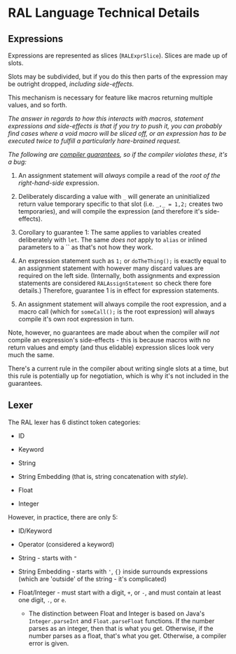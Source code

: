 # RAL Language Technical Details

## Expressions

Expressions are represented as slices (`RALExprSlice`). Slices are made up of slots.

Slots may be subdivided, but if you do this then parts of the expression may be outright dropped, *including side-effects.*

This mechanism is necessary for feature like macros returning multiple values, and so forth.

*The answer in regards to how this interacts with macros, statement expressions and side-effects is that if you try to push it, you can probably find cases where a void macro will be sliced off, or an expression has to be executed twice to fulfill a particularly hare-brained request.*

*The following are <u>compiler guarantees</u>, so if the compiler violates these, it's a bug:*

1. An assignment statement will *always* compile a read of the *root of the right-hand-side* expression.

2. Deliberately discarding a value with `_` will generate an uninitialized return value temporary specific to that slot (i.e. `_,_ = 1,2;` creates two temporaries), and will compile the expression (and therefore it's side-effects).

3. Corollary to guarantee 1: The same applies to variables created deliberately with `let`. The same *does not* apply to `alias` or inlined parameters to a `` as that's not how they work.

4. An expression statement such as `1;` or `doTheThing();` is exactly equal to an assignment statement with however many discard values are required on the left side. (Internally, both assignments and expression statements are considered `RALAssignStatement` so check there fore details.)
   Therefore, guarantee 1 is in effect for expression statements.

5. An assignment statement will always compile the root expression, and a macro call (which for `someCall();` is the root expression) will always compile it's own root expression in turn.

Note, however, no guarantees are made about when the compiler *will not* compile an expression's side-effects - this is because macros with no return values and empty (and thus elidable) expression slices look very much the same.

There's a current rule in the compiler about writing single slots at a time, but this rule is potentially up for negotiation, which is why it's not included in the guarantees.

## Lexer

The RAL lexer has 6 distinct token categories:

- ID

- Keyword

- String

- String Embedding (that is, string concatenation with *style*).

- Float

- Integer

However, in practice, there are only 5:

- ID/Keyword

- Operator (considered a keyword)

- String - starts with `"`

- String Embedding - starts with `'`, `{}` inside surrounds expressions (which are 'outside' of the string - it's complicated)

- Float/Integer - must start with a digit, `+`, or `-`,  and must contain at least one digit, `.`, or `e`.
  
  - The distinction between Float and Integer is based on Java's `Integer.parseInt` and `Float.parseFloat` functions.
    If the number parses as an integer, then that is what you get.
    Otherwise, if the number parses as a float, that's what you get.
    Otherwise, a compiler error is given.
